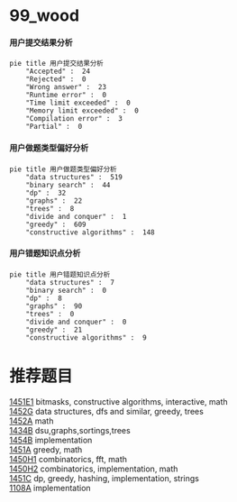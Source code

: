 # 99_wood

<!-- tabs:start -->



#### **用户提交结果分析**

```mermaid
pie title 用户提交结果分析
    "Accepted" :  24
    "Rejected" :  0
    "Wrong answer" :  23
    "Runtime error" :  0
    "Time limit exceeded" :  0
    "Memory limit exceeded" :  0
    "Compilation error" :  3
    "Partial" :  0
```

#### **用户做题类型偏好分析**

```mermaid
pie title 用户做题类型偏好分析
    "data structures" :  519
    "binary search" :  44
    "dp" :  32
    "graphs" :  22
    "trees" :  8
    "divide and conquer" :  1
    "greedy" :  609
    "constructive algorithms" :  148
```
#### **用户错题知识点分析**

```mermaid
pie title 用户错题知识点分析
    "data structures" :  7
    "binary search" :  0
    "dp" :  8
    "graphs" :  90
    "trees" :  0
    "divide and conquer" :  0
    "greedy" :  21
    "constructive algorithms" :  9
```



<!-- tabs:end -->
# 推荐题目
[1451E1](https://codeforces.com/contest/1451E/problem/1)		bitmasks,
                        constructive algorithms,
                        interactive,
                        math		  
[1452G](https://codeforces.com/contest/1452/problem/G)		data structures,
                        dfs and similar,
                        greedy,
                        trees		  
[1452A](https://codeforces.com/contest/1452/problem/A)		math		  
[1434B](https://codeforces.com/contest/1434/problem/B)		dsu,graphs,sortings,trees		  
[1454B](https://codeforces.com/contest/1454/problem/B)		implementation		  
[1451A](https://codeforces.com/contest/1451/problem/A)		greedy,
                        math		  
[1450H1](https://codeforces.com/contest/1450H/problem/1)		combinatorics,
                        fft,
                        math		  
[1450H2](https://codeforces.com/contest/1450H/problem/2)		combinatorics,
                        implementation,
                        math		  
[1451C](https://codeforces.com/contest/1451/problem/C)		dp,
                        greedy,
                        hashing,
                        implementation,
                        strings		  
[1108A](https://codeforces.com/contest/1108/problem/A)		implementation		  

